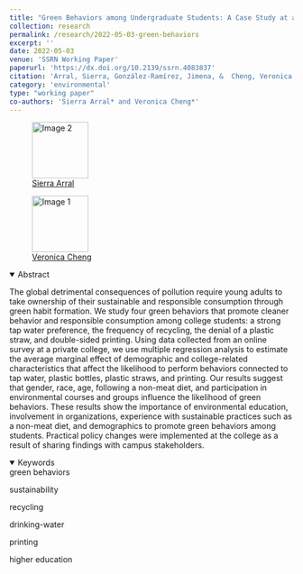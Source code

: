 ```yaml
---
title: "Green Behaviors among Undergraduate Students: A Case Study at a Private College in New York City"
collection: research
permalink: /research/2022-05-03-green-behaviors
excerpt: ''
date: 2022-05-03
venue: 'SSRN Working Paper'
paperurl: 'https://dx.doi.org/10.2139/ssrn.4083837'
citation: 'Arral, Sierra, González-Ramírez, Jimena, &  Cheng, Veronica (2022). &quot;Green Behaviors among Undergraduate Students: A Case Study at a Private College in New York City.&quot; <i>SSRN Working Paper</i>.'
category: 'environmental'
type: "working paper"
co-authors: 'Sierra Arral* and Veronica Cheng*'
---
```


<!-- Google tag (gtag.js) -->
<script async src="https://www.googletagmanager.com/gtag/js?id=G-Q95WSVMDNZ"></script>
<script>
  window.dataLayer = window.dataLayer || [];
  function gtag(){dataLayer.push(arguments);}
  gtag('js', new Date());

  gtag('config', 'G-Q95WSVMDNZ');
</script>

<body>
<div class="image-container">
        <figure>
            <img src="/images/co-authors/sierra_arral.png" alt="Image 2" width="100" height="auto">
            <figcaption><a href="https://www.linkedin.com/in/sierra-arral/" target="_blank">Sierra Arral</a></figcaption>
        </figure>
        <figure>
            <img src="/images/co-authors/veronica_cheng.png" alt="Image 1" width="100" height="auto">
            <figcaption><a href="https://www.linkedin.com/in/veronica-cheng/" target="_blank">Veronica Cheng</a></figcaption>
        </figure>
        <!-- Add more images as needed -->
    </div>
</body>


<details open>
<summary>
Abstract
</summary>

<p>
The global detrimental consequences of pollution require young adults to take ownership of their sustainable and responsible consumption through green habit formation. We study four green behaviors that promote cleaner behavior and responsible consumption among college students: a strong tap water preference, the frequency of recycling, the denial of a plastic straw, and double-sided printing. Using data collected from an online survey at a private college, we use multiple regression analysis to estimate the average marginal effect of demographic and college-related characteristics that affect the likelihood to perform behaviors connected to tap water, plastic bottles, plastic straws, and printing. Our results suggest that gender, race, age, following a non-meat diet, and participation in environmental courses and groups influence the likelihood of green behaviors. These results show the importance of environmental education, involvement in organizations, experience with sustainable practices such as a non-meat diet, and demographics to promote green behaviors among students. Practical policy changes were implemented at the college as a result of sharing findings with campus stakeholders.
</p>

</details>

<details open>
<summary>
Keywords
</summary>
green behaviors<br>

sustainability <br>

recycling <br>

drinking-water <br>

printing <br>

higher education <br>

<br>

</details>

